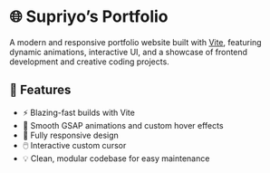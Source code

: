 # 🌐 Supriyo’s Portfolio

A modern and responsive portfolio website built with [Vite](https://vitejs.dev/), featuring dynamic animations, interactive UI, and a showcase of frontend development and creative coding projects.

## 🚀 Features

- ⚡ Blazing-fast builds with Vite
- 🎨 Smooth GSAP animations and custom hover effects
- 📱 Fully responsive design
- 🖱️ Interactive custom cursor
- 💡 Clean, modular codebase for easy maintenance